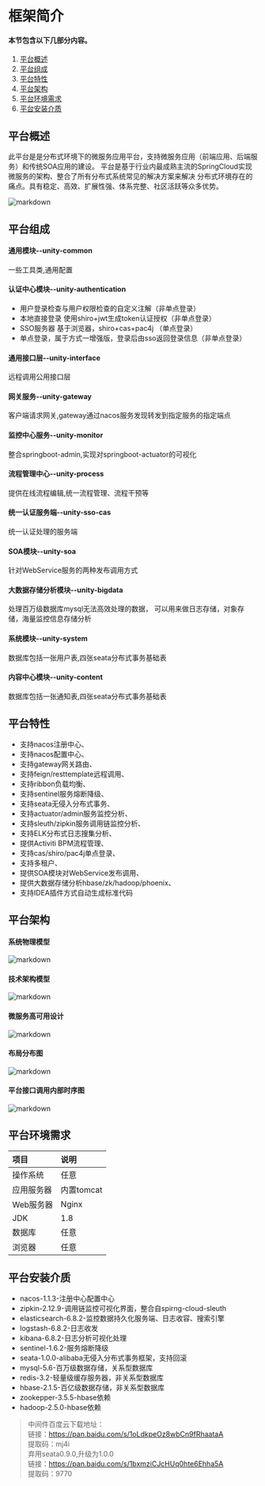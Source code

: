 #  框架简介

#### 本节包含以下几部分内容。
1. [平台概述](#平台概述)
1. [平台组成](#平台组成)
1. [平台特性](#平台特性)
1. [平台架构](#平台架构)
1. [平台环境需求](#平台环境需求)
1. [平台安装介质](#平台安装介质)

## 平台概述
此平台是是分布式环境下的微服务应用平台，支持微服务应用（前端应用、后端服务）和传统SOA应用的建设。
平台是基于行业内最成熟主流的SpringCloud实现微服务的架构、整合了所有分布式系统常见的解决方案来解决
分布式环境存在的痛点。具有稳定、高效、扩展性强、体系完整、社区活跃等众多优势。 

![markdown](../微服务管理平台V2.1.png "markdown")
## 平台组成  
<h4>通用模块--unity-common</h4> 
一些工具类,通用配置  


<h4>认证中心模块--unity-authentication</h4>

- 用户登录检查与用户权限检查的自定义注解（非单点登录）  
- 本地直接登录 使用shiro+jwt生成token认证授权（非单点登录）   
- SSO服务器 基于浏览器，shiro+cas+pac4j （单点登录）   
- 单点登录，属于方式一增强版，登录后由sso返回登录信息（非单点登录）  


<h4>通用接口层--unity-interface</h4>
远程调用公用接口层


<h4>网关服务--unity-gateway</h4>
客户端请求网关,gateway通过nacos服务发现转发到指定服务的指定端点


<h4>监控中心服务--unity-monitor</h4>
整合springboot-admin,实现对springboot-actuator的可视化


<h4>流程管理中心--unity-process</h4>
提供在线流程编辑,统一流程管理、流程干预等


<h4>统一认证服务端--unity-sso-cas</h4>
统一认证处理的服务端


<h4>SOA模块--unity-soa</h4>
针对WebService服务的两种发布调用方式


<h4>大数据存储分析模块--unity-bigdata</h4>
处理百万级数据库mysql无法高效处理的数据，
可以用来做日志存储，对象存储，海量监控信息存储分析


<h4>系统模块--unity-system</h4>
数据库包括一张用户表,四张seata分布式事务基础表


<h4>内容中心模块--unity-content</h4>
数据库包括一张通知表,四张seata分布式事务基础表


## 平台特性  
- 支持nacos注册中心、
- 支持nacos配置中心、
- 支持gateway网关路由、
- 支持feign/resttemplate远程调用、
- 支持ribbon负载均衡、
- 支持sentinel服务熔断降级、
- 支持seata无侵入分布式事务、
- 支持actuator/admin服务监控分析、
- 支持sleuth/zipkin服务调用链监控分析、
- 支持ELK分布式日志搜集分析、
- 提供Activiti BPM流程管理、
- 支持cas/shiro/pac4j单点登录、
- 支持多租户、
- 提供SOA模块对WebService发布调用、
- 提供大数据存储分析hbase/zk/hadoop/phoenix、
- 支持IDEA插件方式自动生成标准代码


## 平台架构

<h4>系统物理模型</h4>

![markdown](../img/系统物理模型.jpg "markdown") 

<h4>技术架构模型</h4>

![markdown](../img/技术架构模型.jpg "markdown") 

<h4>微服务高可用设计</h4>

![markdown](../img/微服务高可用设计.jpg "markdown") 

<h4>布局分布图</h4>

![markdown](../img/布局分布图.jpg "markdown") 

<h4>平台接口调用内部时序图</h4>

![markdown](../img/deploy01.png "markdown") 

## 平台环境需求
| 项目 | 说明 | 
| :-----| :---- |
| 操作系统 | 任意 | 
| 应用服务器 | 内置tomcat |
| Web服务器 | Nginx  |
| JDK | 1.8 |
| 数据库 | 任意  |
| 浏览器 | 任意  |

## 平台安装介质
- nacos-1.1.3-注册中心配置中心
- zipkin-2.12.9-调用链监控可视化界面，整合自spirng-cloud-sleuth
- elasticsearch-6.8.2-监控数据持久化服务端、日志收容、搜索引擎
- logstash-6.8.2-日志收发
- kibana-6.8.2-日志分析可视化处理
- sentinel-1.6.2-服务熔断降级
- seata-1.0.0-alibaba无侵入分布式事务框架，支持回滚
- mysql-5.6-百万级数据存储，关系型数据库
- redis-3.2-轻量级缓存服务器，非关系型数据库
- hbase-2.1.5-百亿级数据存储，非关系型数据库
- zookepper-3.5.5-hbase依赖
- hadoop-2.5.0-hbase依赖

> 中间件百度云下载地址：  
> 链接：https://pan.baidu.com/s/1oLdkpeOz8wbCn9fRhaataA   
> 提取码：mj4i   
> 弃用seata0.9.0,升级为1.0.0  
> 链接：https://pan.baidu.com/s/1bxmziCJcHUq0hte6Ehha5A   
> 提取码：9770  
